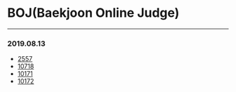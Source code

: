 # BOJ(Baekjoon Online Judge)
---
### 2019.08.13
- [2557](https://www.acmicpc.net/problem/2557)
- [10718](https://www.acmicpc.net/problem/10718)
- [10171](https://www.acmicpc.net/problem/10171)
- [10172](https://www.acmicpc.net/problem/10172)